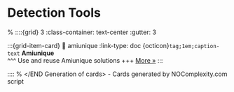 # Detection Tools 
% <Start Generation of cards> 
::::{grid} 3
:class-container: text-center
:gutter: 3 

:::{grid-item-card}
:link: amiunique
:link-type: doc
{octicon}`tag;1em;caption-text` **Amiunique**        
^^^
Use and reuse Amiunique solutions
+++
[More »](amiunique)
:::


::::
% </END Generation of cards> - Cards generated by NOComplexity.com script